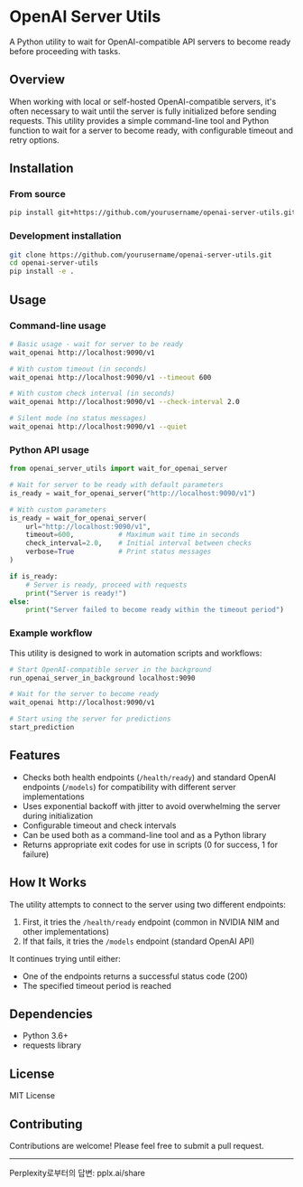 # OpenAI Server Utils

A Python utility to wait for OpenAI-compatible API servers to become ready before proceeding with tasks.

## Overview

When working with local or self-hosted OpenAI-compatible servers, it's often necessary to wait until the server is fully initialized before sending requests. This utility provides a simple command-line tool and Python function to wait for a server to become ready, with configurable timeout and retry options.

## Installation

### From source

```bash
pip install git+https://github.com/yourusername/openai-server-utils.git
```

### Development installation

```bash
git clone https://github.com/yourusername/openai-server-utils.git
cd openai-server-utils
pip install -e .
```

## Usage

### Command-line usage

```bash
# Basic usage - wait for server to be ready
wait_openai http://localhost:9090/v1

# With custom timeout (in seconds)
wait_openai http://localhost:9090/v1 --timeout 600

# With custom check interval (in seconds)
wait_openai http://localhost:9090/v1 --check-interval 2.0

# Silent mode (no status messages)
wait_openai http://localhost:9090/v1 --quiet
```

### Python API usage

```python
from openai_server_utils import wait_for_openai_server

# Wait for server to be ready with default parameters
is_ready = wait_for_openai_server("http://localhost:9090/v1")

# With custom parameters
is_ready = wait_for_openai_server(
    url="http://localhost:9090/v1",
    timeout=600,           # Maximum wait time in seconds
    check_interval=2.0,    # Initial interval between checks
    verbose=True           # Print status messages
)

if is_ready:
    # Server is ready, proceed with requests
    print("Server is ready!")
else:
    print("Server failed to become ready within the timeout period")
```

### Example workflow

This utility is designed to work in automation scripts and workflows:

```bash
# Start OpenAI-compatible server in the background
run_openai_server_in_background localhost:9090

# Wait for the server to become ready
wait_openai http://localhost:9090/v1

# Start using the server for predictions
start_prediction
```

## Features

- Checks both health endpoints (`/health/ready`) and standard OpenAI endpoints (`/models`) for compatibility with different server implementations
- Uses exponential backoff with jitter to avoid overwhelming the server during initialization
- Configurable timeout and check intervals
- Can be used both as a command-line tool and as a Python library
- Returns appropriate exit codes for use in scripts (0 for success, 1 for failure)

## How It Works

The utility attempts to connect to the server using two different endpoints:

1. First, it tries the `/health/ready` endpoint (common in NVIDIA NIM and other implementations)
2. If that fails, it tries the `/models` endpoint (standard OpenAI API)

It continues trying until either:
- One of the endpoints returns a successful status code (200)
- The specified timeout period is reached

## Dependencies

- Python 3.6+
- requests library

## License

MIT License

## Contributing

Contributions are welcome! Please feel free to submit a pull request.

---
Perplexity로부터의 답변: pplx.ai/share